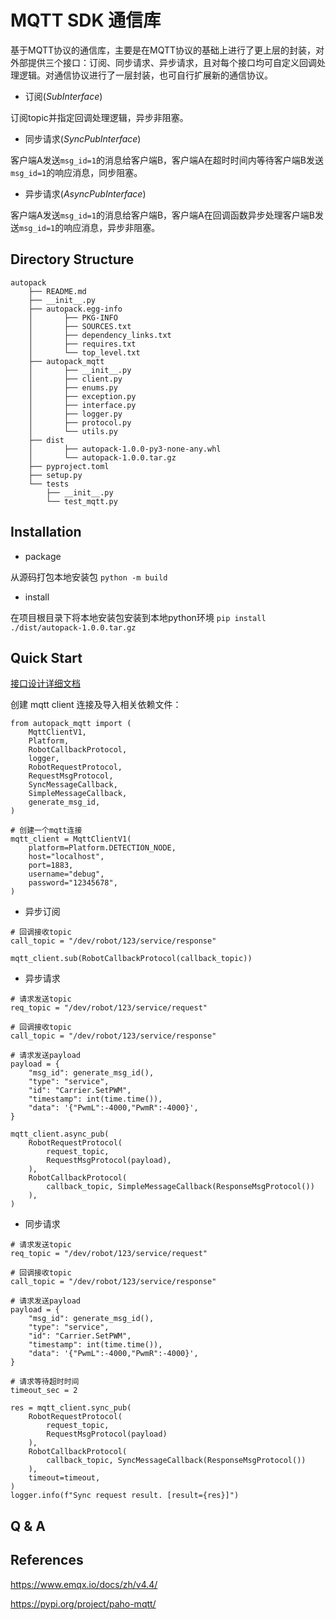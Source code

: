 # MQTT SDK 通信库
基于MQTT协议的通信库，主要是在MQTT协议的基础上进行了更上层的封装，对外部提供三个接口：订阅、同步请求、异步请求，且对每个接口均可自定义回调处理逻辑。对通信协议进行了一层封装，也可自行扩展新的通信协议。
- 订阅(_SubInterface_)

订阅topic并指定回调处理逻辑，异步非阻塞。

- 同步请求(_SyncPubInterface_)

客户端A发送`msg_id=1`的消息给客户端B，客户端A在超时时间内等待客户端B发送`msg_id=1`的响应消息，同步阻塞。

- 异步请求(_AsyncPubInterface_)

客户端A发送`msg_id=1`的消息给客户端B，客户端A在回调函数异步处理客户端B发送`msg_id=1`的响应消息，异步非阻塞。

## Directory Structure
~~~
autopack
    ├── README.md
    ├── __init__.py
    ├── autopack.egg-info
    │       ├── PKG-INFO
    │       ├── SOURCES.txt
    │       ├── dependency_links.txt
    │       ├── requires.txt
    │       └── top_level.txt
    ├── autopack_mqtt
    │       ├── __init__.py
    │       ├── client.py
    │       ├── enums.py
    │       ├── exception.py
    │       ├── interface.py
    │       ├── logger.py
    │       ├── protocol.py
    │       └── utils.py
    ├── dist
    │       ├── autopack-1.0.0-py3-none-any.whl
    │       └── autopack-1.0.0.tar.gz
    ├── pyproject.toml
    ├── setup.py
    └── tests
        ├── __init__.py
        └── test_mqtt.py
~~~

## Installation
- package

从源码打包本地安装包 `python -m build`

- install

在项目根目录下将本地安装包安装到本地python环境 `pip install ./dist/autopack-1.0.0.tar.gz`

## Quick Start

[接口设计详细文档](autopack_mqtt.svg)

创建 mqtt client 连接及导入相关依赖文件：
```
from autopack_mqtt import (
    MqttClientV1,
    Platform,
    RobotCallbackProtocol,
    logger,
    RobotRequestProtocol,
    RequestMsgProtocol,
    SyncMessageCallback,
    SimpleMessageCallback,
    generate_msg_id,
)

# 创建一个mqtt连接
mqtt_client = MqttClientV1(
    platform=Platform.DETECTION_NODE,
    host="localhost",
    port=1883,
    username="debug",
    password="12345678",
)
```

- 异步订阅

```
# 回调接收topic
call_topic = "/dev/robot/123/service/response"

mqtt_client.sub(RobotCallbackProtocol(callback_topic))
```

- 异步请求

```
# 请求发送topic
req_topic = "/dev/robot/123/service/request"

# 回调接收topic
call_topic = "/dev/robot/123/service/response"

# 请求发送payload
payload = {
    "msg_id": generate_msg_id(),
    "type": "service",
    "id": "Carrier.SetPWM",
    "timestamp": int(time.time()),
    "data": '{"PwmL":-4000,"PwmR":-4000}',
}

mqtt_client.async_pub(
    RobotRequestProtocol(
        request_topic,
        RequestMsgProtocol(payload),
    ),
    RobotCallbackProtocol(
        callback_topic, SimpleMessageCallback(ResponseMsgProtocol())
    ),
)
```

- 同步请求

```
# 请求发送topic
req_topic = "/dev/robot/123/service/request"

# 回调接收topic
call_topic = "/dev/robot/123/service/response"

# 请求发送payload
payload = {
    "msg_id": generate_msg_id(),
    "type": "service",
    "id": "Carrier.SetPWM",
    "timestamp": int(time.time()),
    "data": '{"PwmL":-4000,"PwmR":-4000}',
}

# 请求等待超时时间
timeout_sec = 2

res = mqtt_client.sync_pub(
    RobotRequestProtocol(
        request_topic,
        RequestMsgProtocol(payload)
    ),
    RobotCallbackProtocol(
        callback_topic, SyncMessageCallback(ResponseMsgProtocol())
    ),
    timeout=timeout,
)
logger.info(f"Sync request result. [result={res}]")
```

## Q & A

## References
https://www.emqx.io/docs/zh/v4.4/

https://pypi.org/project/paho-mqtt/
